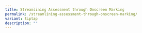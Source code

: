 ```yaml
---
title: Streamlining Assessment through Onscreen Marking
permalink: /streamlining-assessment-through-onscreen-marking/
variant: tiptap
description: ""
---
```

